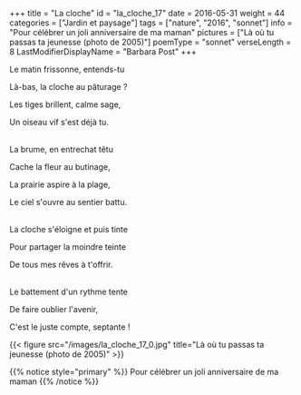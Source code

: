 +++
title = "La cloche"
id = "la_cloche_17"
date = 2016-05-31
weight = 44
categories = ["Jardin et paysage"]
tags = ["nature", "2016", "sonnet"]
info = "Pour célébrer un joli anniversaire de ma maman"
pictures = ["Là où tu passas ta jeunesse (photo de 2005)"]
poemType = "sonnet"
verseLength = 8
LastModifierDisplayName = "Barbara Post"
+++

Le matin frissonne, entends-tu

Là-bas, la cloche au pâturage ?

Les tiges brillent, calme sage,

Un oiseau vif s'est déjà tu.

 \
La brume, en entrechat têtu

Cache la fleur au butinage,

La prairie aspire à la plage,

Le ciel s'ouvre au sentier battu.

 \
La cloche s'éloigne et puis tinte

Pour partager la moindre teinte

De tous mes rêves à t'offrir.

 \
Le battement d'un rythme tente

De faire oublier l'avenir,

C'est le juste compte, septante !

{{< figure src="/images/la_cloche_17_0.jpg" title="Là où tu passas ta jeunesse (photo de 2005)" >}}

{{% notice style="primary" %}}
Pour célébrer un joli anniversaire de ma maman
{{% /notice %}}
